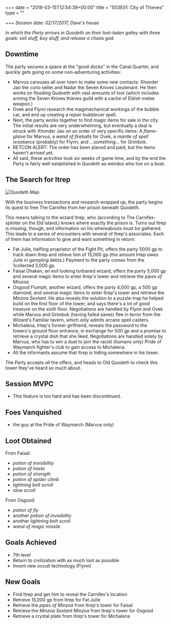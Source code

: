 +++
date = "2018-03-15T12:54:39+00:00"
title = "S03E01: City of Thieves"
type = ""

+++
_Session date: 02/17/2017, Dave's house_

_In which the Party arrives in Quodeth on their  loot-laden galley with three goals: sell stuff, buy stuff, and release a chaos god._

<!--more-->

## Downtime

The party secures a space at the "good docks" in the Canal Quarter, and quickly gets going on some non-adventuring activities:

* Marvus carouses all over town to make some new contacts: Xhonder Jao the curio seller and Nadar the Seven Knives Lieutenant. He then works on flooding Qudoeth with vast amounts of loot (which includes arming the Seven Knives thieves guild with a cache of Eldish melee weapon.)
* Ovek and Flynn research the magimechanical workings of the bubble car, and end up creating a _repair bubblecar_ spell.
* Next, the party works together to find magic items for sale in the city. The initial results are very underwhelming, but eventually a deal is struck with Xhonder Jao on an order of very specific items: A _flame-glaive_ for Marvus, a _wand of fireballs_ for Ovek, a _mantle of spell resistance_ (probably) for Flynn, and ..._something_... for Grimbok.
* RETCON ALERT: The order has been placed and paid, but the items haven't arrived yet.
* All said, these activities took six weeks of game time, and by the end the Party is fairly well established in Quodeth as weirdos who live on a boat.

## The Search for Itrep

![Quodeth Map](/uploads/e03e01_map.png)

With the business transactions and research wrapped up, the party begins its quest to free The Carnifex from her prison beneath Quodeth.

This means talking to the wizard Itrep, who (according to The Carnifex-splinter on the Eld island,) knows where exactly the prison is. Turns out Itrep is missing, though, and information on his whereabouts must be gathered. This leads to a series of encounters with several of Itrep's associates. Each of them has information to give and want something in return:

* Fat Julie, halfling proprietor of the Fight Pit, offers the party 5000 gp to track down Itrep and relieve him of 15,000 gp (the amount Irtep owes Julie in gampling debts.) Payment to the party comes from the 1collected 5,000 gp.
* Faisal Dhaken, an evil looking turbaned wizard, offers the party 5,000 gp and several magic items to enter Itrep's tower and retrieve the _pipes of Minzoa._
* Osgood Flumph, another wizard, offers the party 4,000 gp, a 500 gp diamond, and several magic items to enter Itrep's tower and retrieve the _Minzoa Sextant._ He also reveals the solution to a puzzle-trap he helped build on the first floor of the tower, and says there's a lot of good treasure on the sixth floor. Negotiations are handled by Flynn and Ovek while Marvus and Grimbok (having failed saves) flee in terror from the Wizard's Familiar tavern, which only admits arcane spell casters.
* Michalena, Irtep's former girlfriend, reveals the password to the towers's ground floor entrance, in exchange for 500 gp and a promise to retrieve a crystal dish that she liked. Negotiations are handled solely by Marvus, who has to win a duel to join the racist (humans only) Pride of Waymarch fighter's club to gain access to Michalena.
* All the informants assume that Itrep is hiding somewhere in his tower.

The Party accepts _all_ the offers, and heads to Old Quodeth to check this tower they've heard so much about.

## Session MVPC

* This feature is too hard and has been discontinued.

## Foes Vanquished

* the guy at the Pride of Waymarch (Marvus only)

## Loot Obtained

From Faisal:

* _potion of invisibility_
* _potion of haste_
* _potion of strength_
* _potion of spider climb_
* _lightning bolt scroll_
* _slow scroll_

From Osgood:

* _potion of fly_
* another _potion of invisibility_
* another _lightning bolt scroll_
* _wand of magic missile_

## Goals Achieved

* 7th level
* Return to civilization with as much loot as possible
* Invent new occult technology (Flynn)

## New Goals

* Find Itrep and get him to reveal the Carnifex's location
* Retrieve 15,000 gp from Itrep for Fat Julie
* Retrieve the _pipes of Minzoa_ from Itrep's tower for Faisal
* Retrieve the _Minzoa Sextant Minzoa_ from Itrep's tower for Osgood
* Retrieve a crystal plate from Itrep's tower for Michalena